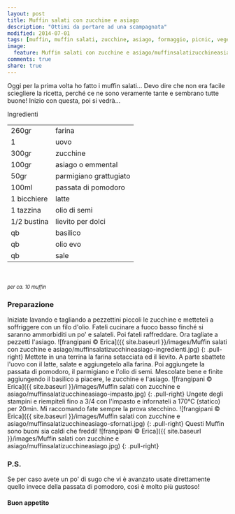```yaml
---
layout: post
title: Muffin salati con zucchine e asiago
description: "Ottimi da portare ad una scampagnata"
modified: 2014-07-01
tags: [muffin, muffin salati, zucchine, asiago, formaggio, picnic, vegetariano]
image:
  feature: Muffin salati con zucchine e asiago/muffinsalatizucchineasiago-header.jpg
comments: true
share: true
---
```


Oggi per la prima volta ho fatto i muffin salati... Devo dire che non era facile sciegliere la ricetta, perché ce ne sono veramente tante e sembrano tutte buone! Inizio con questa, poi si vedrà...


<div class="ingredients">
  <div class="ingredients-title">Ingredienti</div>
  <table>
    <tbody>
      <tr>
        <td>260gr</td>
        <td>farina</td>
      </tr>
      <tr>
        <td>1</td>
        <td>uovo</td>
      </tr>
      <tr>
        <td>300gr</td>
        <td>zucchine</td>
      </tr>
      <tr>
        <td>100gr</td>
        <td>asiago o emmental</td>
      </tr>
      <tr>
        <td>50gr</td>
        <td>parmigiano grattugiato</td>
      </tr>
      <tr>
        <td>100ml</td>
        <td>passata di pomodoro</td>
      </tr>
      <tr>
        <td>1 bicchiere</td>
        <td>latte</td>
      </tr>
      <tr>
        <td>1 tazzina</td>
        <td>olio di semi</td>
      </tr>
      <tr>
        <td>1/2 bustina</td>
        <td>lievito per dolci</td>
      </tr>
      <tr>
        <td>qb</td>
        <td>basilico</td>
      </tr>
      <tr>
        <td>qb</td>
        <td>olio evo</td>
      </tr>
      <tr> 
        <td>qb</td>
        <td>sale</td>
      </tr>
    </tbody>
  </table>
  <br></br>
  <i class="pull-right" style="font-size: 80%;">per ca. 10 muffin</i>
</div>


<h3>
  <font color="grey">
    <i class="icon-cogs"></i>
  </font> Preparazione
</h3>

Iniziate lavando e tagliando a pezzettini piccoli le zucchine e metteteli a soffriggere con un filo d'olio. Fateli cucinare a fuoco basso finché si saranno ammorbiditi un po' e salateli. Poi fateli raffreddare. Ora tagliate a pezzetti l'asiago.
![frangipani © Erica]({{ site.baseurl }}/images/Muffin salati con zucchine e asiago/muffinsalatizucchineasiago-ingredienti.jpg)
{: .pull-right}
Mettete in una terrina la farina setacciata ed il lievito. A parte sbattete l'uovo con il latte, salate e aggiungetelo alla farina. Poi aggiungete la passata di pomodoro, il parmigiano e l'olio di semi. Mescolate bene e finite aggiungendo il basilico a piacere, le zucchine e l'asiago.
![frangipani © Erica]({{ site.baseurl }}/images/Muffin salati con zucchine e asiago/muffinsalatizucchineasiago-impasto.jpg)
{: .pull-right}
Ungete degli stampini e riempiteli fino a 3/4 con l'impasto e infornateli a 170°C (statico) per 20min. Mi raccomando fate sempre la prova stecchino.
![frangipani © Erica]({{ site.baseurl }}/images/Muffin salati con zucchine e asiago/muffinsalatizucchineasiago-sfornati.jpg)
{: .pull-right}
Questi Muffin sono buoni sia caldi che freddi!
![frangipani © Erica]({{ site.baseurl }}/images/Muffin salati con zucchine e asiago/muffinsalatizucchineasiago.jpg)
{: .pull-right}

<h3>
  <font color="#FFCC00">
    <i class="icon-lightbulb"></i>
  </font> P.S.
</h3>

Se per caso avete un po' di sugo che vi è avanzato usate direttamente quello invece della passata di pomodoro, così è molto più gustoso!

<h4>Buon appetito
  <font color="red">
    <i class="icon-smile"></i>
  </font>
</h4>
